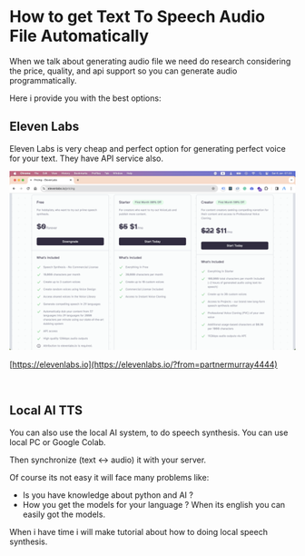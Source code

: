 # How to get Text To Speech Audio File Automatically

When we talk about generating audio file we need do research considering the price, quality, and api support so you can generate audio programmatically.

Here i provide you with the best options:

## Eleven Labs

Eleven Labs is very cheap and perfect option for generating perfect voice for your text. They have API service also.

![Eleven Labs Pricing](img/elevenlabs.png)

[https://elevenlabs.io](https://elevenlabs.io/?from=partnermurray4444)

<br>

## Local AI TTS

You can also use the local AI system, to do speech synthesis. You can use local PC or Google Colab.

Then synchronize (text <-> audio) it with your server.

Of course its not easy it will face many problems like:

- Is you have knowledge about python and AI ?
- How you get the models for your language ? 
When its english you can easily got the models.

When i have time i will make tutorial about how to doing local speech synthesis.